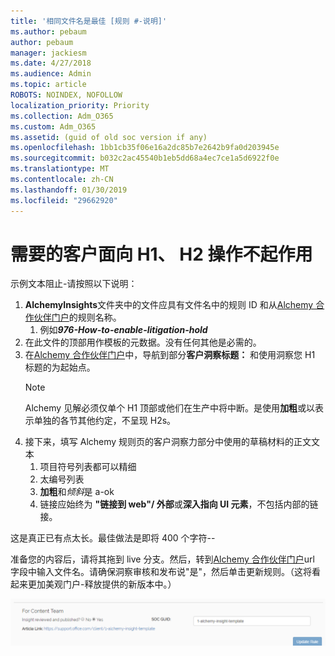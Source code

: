 ```yaml
---
title: '相同文件名是最佳 [规则 #-说明]'
ms.author: pebaum
author: pebaum
manager: jackiesm
ms.date: 4/27/2018
ms.audience: Admin
ms.topic: article
ROBOTS: NOINDEX, NOFOLLOW
localization_priority: Priority
ms.collection: Adm_O365
ms.custom: Adm_O365
ms.assetid: (guid of old soc version if any)
ms.openlocfilehash: 1bb1cb35f06e16a2dc85b7e2642b9fa0d203945e
ms.sourcegitcommit: b032c2ac45540b1eb5dd68a4ec7ce1a5d6922f0e
ms.translationtype: MT
ms.contentlocale: zh-CN
ms.lasthandoff: 01/30/2019
ms.locfileid: "29662920"
---
```

# <a name="required-customer-facing-h1-h2-doesnt-work"></a>需要的客户面向 H1、 H2 操作不起作用
示例文本阻止-请按照以下说明：

1. **AlchemyInsights**文件夹中的文件应具有文件名中的规则 ID 和从[Alchemy 合作伙伴门户](https://alchemyportal.azurewebsites.net)的规则名称。
    1. 例如***976-How-to-enable-litigation-hold***
1. 在此文件的顶部用作模板的元数据。没有任何其他是必需的。
1. 在[Alchemy 合作伙伴门户](https://alchemyportal.azurewebsites.net)中，导航到部分**客户洞察标题：** 和使用洞察您 H1 标题的为起始点。 
    > [!NOTE]
    > Alchemy 见解必须仅单个 H1 顶部或他们在生产中将中断。是使用**加粗**或以表示单独的各节其他约定，不呈现 H2s。
1. 接下来，填写 Alchemy 规则页的客户洞察力部分中使用的草稿材料的正文文本
    1. 项目符号列表都可以精细
    1. 太编号列表
    1. **加粗**和*倾斜*是 a-ok
    1. 链接应始终为 **"链接到 web"/ 外部**或**深入指向 UI 元素**，不包括内部的链接。

这是真正已有点太长。最佳做法是即将 400 个字符--

准备您的内容后，请将其拖到 live 分支。然后，转到[Alchemy 合作伙伴门户](https://alchemyportal.azurewebsites.net)url 字段中输入文件名。请确保洞察审核和发布说"是"，然后单击更新规则。（这将看起来更加美观门户-释放提供的新版本中。）

![url 字段](media/for-content-team.PNG)

